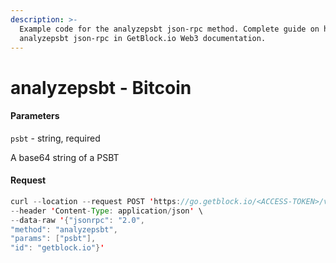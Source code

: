```yaml
---
description: >-
  Example code for the analyzepsbt json-rpc method. Сomplete guide on how to use
  analyzepsbt json-rpc in GetBlock.io Web3 documentation.
---
```


# analyzepsbt - Bitcoin

#### Parameters

`psbt` - string, required

A base64 string of a PSBT

#### Request

```java
curl --location --request POST 'https://go.getblock.io/<ACCESS-TOKEN>/v1/mainnet/' \
--header 'Content-Type: application/json' \
--data-raw '{"jsonrpc": "2.0",
"method": "analyzepsbt",
"params": ["psbt"],
"id": "getblock.io"}'
```
